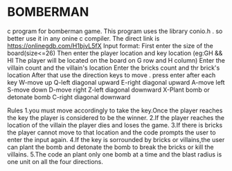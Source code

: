 # BOMBERMAN
c program for bomberman game.
This program uses the library conio.h . so better use it in any onine c compiler.
The direct link is https://onlinegdb.com/H1bjvL5fX
Input format:
First enter the size of the board(size<=26)
Then enter the player location and key location (eg:GH && HI The player will be located on the board on G row and H column)
Enter the villain count and the villain's location
Enter the bricks count and thr brick's location
After that use the direction  keys to move . press enter after each key
W-move up
Q-left diagonal upward
E-right diagonal upward
A-move left
S-move down
D-move right
Z-left diagonal downward
X-Plant bomb or detonate bomb
C-right diagonal downward

Rules
1.you must move accordingly to take the key.Once the player reaches the key the player is considered to be the winner.
2.If the player reaches the location of the villain the player dies and loses the game.
3.If there is bricks the player cannot move to that location and the code prompts the user to enter the input again.
4.If the key is sorrounded by bricks or villains,the user can plant the bomb and detonate the bomb to break the bricks or kill the villains.
5.The code an plant only one bomb at a time and the blast radius is one unit on all the four directions.
